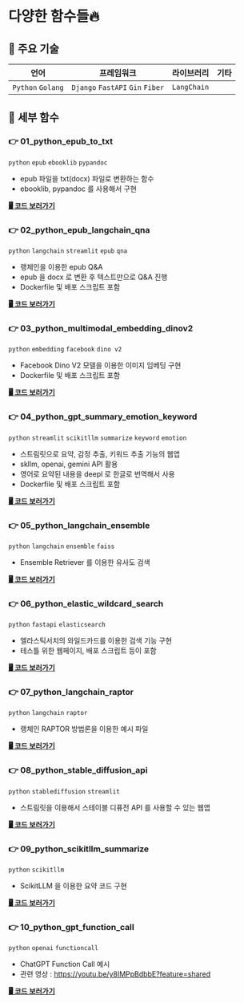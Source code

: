 # 다양한 함수들🔥

## 💼 주요 기술
| 언어 | 프레임워크 | 라이브러리 | 기타 |
|---|---|---|---|
|`Python` `Golang` | `Django` `FastAPI` `Gin` `Fiber` | `LangChain` | |

## 🧐 세부 함수

### 👉 01_python_epub_to_txt
`python` `epub` `ebooklib` `pypandoc`
- epub 파일을 txt(docx) 파일로 변환하는 함수
- ebooklib, pypandoc 를 사용해서 구현

[**🖥️ 코드 보러가기**](https://github.com/lee-lou2/public-functions/tree/main/01_python_epub_to_txt)


### 👉 02_python_epub_langchain_qna
`python` `langchain` `streamlit` `epub` `qna` 
- 랭체인을 이용한 epub Q&A
- epub 을 docx 로 변환 후 텍스트만으로 Q&A 진행
- Dockerfile 및 배포 스크립트 포함

[**🖥️ 코드 보러가기**](https://github.com/lee-lou2/public-functions/tree/main/02_python_epub_langchain_qna)


### 👉 03_python_multimodal_embedding_dinov2
`python` `embedding` `facebook` `dino v2`
- Facebook Dino V2 모델을 이용한 이미지 임베딩 구현
- Dockerfile 및 배포 스크립트 포함

[**🖥️ 코드 보러가기**](https://github.com/lee-lou2/public-functions/tree/main/03_python_multimodal_embedding_dinov2)


### 👉 04_python_gpt_summary_emotion_keyword
`python` `streamlit` `scikitllm` `summarize` `keyword` `emotion`
- 스트림릿으로 요약, 감정 추출, 키워드 추출 기능의 웹앱
- skllm, openai, gemini API 활용
- 영어로 요약된 내용을 deepl 로 한글로 번역해서 사용
- Dockerfile 및 배포 스크립트 포함

[**🖥️ 코드 보러가기**](https://github.com/lee-lou2/public-functions/tree/main/04_python_gpt_summary_emotion_keyword)


### 👉 05_python_langchain_ensemble
`python` `langchain` `ensemble` `faiss`
- Ensemble Retriever 를 이용한 유사도 검색

[**🖥️ 코드 보러가기**](https://github.com/lee-lou2/public-functions/tree/main/05_python_langchain_ensemble)


### 👉 06_python_elastic_wildcard_search
`python` `fastapi` `elasticsearch`
- 엘라스틱서치의 와일드카드를 이용한 검색 기능 구현
- 테스틀 위한 웹페이지, 배포 스크립트 등이 포함

[**🖥️ 코드 보러가기**](https://github.com/lee-lou2/public-functions/tree/main/06_python_elastic_wildcard_search)


### 👉 07_python_langchain_raptor
`python` `langchain` `raptor`
- 랭체인 RAPTOR 방법론을 이용한 예시 파일

[**🖥️ 코드 보러가기**](https://github.com/lee-lou2/public-functions/tree/main/07_python_langchain_raptor)


### 👉 08_python_stable_diffusion_api
`python` `stablediffusion` `streamlit`
- 스트림릿을 이용해서 스테이블 디퓨전 API 를 사용할 수 있는 웹앱

[**🖥️ 코드 보러가기**](https://github.com/lee-lou2/public-functions/tree/main/08_python_stable_diffusion_api)


### 👉 09_python_scikitllm_summarize
`python` `scikitllm`
- ScikitLLM 을 이용한 요약 코드 구현

[**🖥️ 코드 보러가기**](https://github.com/lee-lou2/public-functions/tree/main/09_python_scikitllm_summarize)


### 👉 10_python_gpt_function_call
`python` `openai` `functioncall`
- ChatGPT Function Call 예시
- 관련 영상 : https://youtu.be/y8IMPpBdbbE?feature=shared

[**🖥️ 코드 보러가기**](https://github.com/lee-lou2/public-functions/tree/main/10_python_gpt_function_call)
